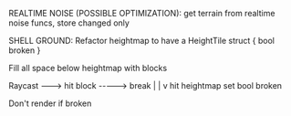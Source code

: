 




REALTIME NOISE (POSSIBLE OPTIMIZATION):
            get terrain from realtime noise funcs, store changed only


SHELL GROUND:
    Refactor heightmap to have a HeightTile struct {    bool broken          }


Fill all space below heightmap with blocks



Raycast ---> hit block -----> break
|
|
v
hit heightmap
set bool broken


Don't render if broken 